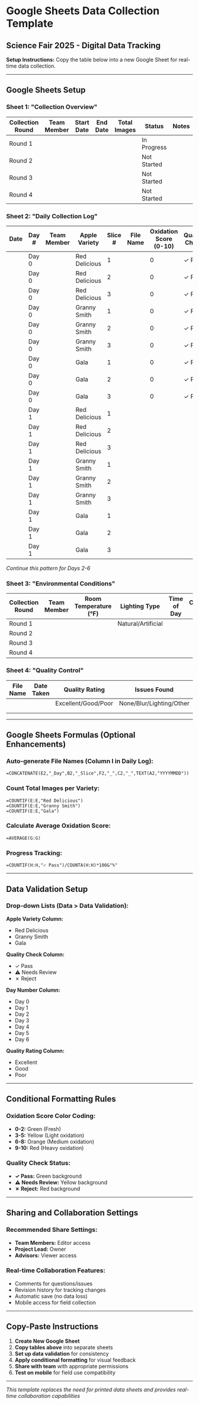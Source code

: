 # Google Sheets Data Collection Template
## Science Fair 2025 - Digital Data Tracking

**Setup Instructions:** Copy the table below into a new Google Sheet for real-time data collection.

---

## Google Sheets Setup

### Sheet 1: "Collection Overview"

| Collection Round | Team Member | Start Date | End Date | Total Images | Status | Notes |
|------------------|-------------|------------|----------|--------------|--------|-------|
| Round 1 | | | | | In Progress | |
| Round 2 | | | | | Not Started | |
| Round 3 | | | | | Not Started | |
| Round 4 | | | | | Not Started | |

### Sheet 2: "Daily Collection Log"

| Date | Day # | Team Member | Apple Variety | Slice # | File Name | Oxidation Score (0-10) | Quality Check | Notes |
|------|-------|-------------|---------------|---------|-----------|------------------------|---------------|-------|
| | Day 0 | | Red Delicious | 1 | | 0 | ✓ Pass | Fresh baseline |
| | Day 0 | | Red Delicious | 2 | | 0 | ✓ Pass | |
| | Day 0 | | Red Delicious | 3 | | 0 | ✓ Pass | |
| | Day 0 | | Granny Smith | 1 | | 0 | ✓ Pass | |
| | Day 0 | | Granny Smith | 2 | | 0 | ✓ Pass | |
| | Day 0 | | Granny Smith | 3 | | 0 | ✓ Pass | |
| | Day 0 | | Gala | 1 | | 0 | ✓ Pass | |
| | Day 0 | | Gala | 2 | | 0 | ✓ Pass | |
| | Day 0 | | Gala | 3 | | 0 | ✓ Pass | |
| | Day 1 | | Red Delicious | 1 | | | | |
| | Day 1 | | Red Delicious | 2 | | | | |
| | Day 1 | | Red Delicious | 3 | | | | |
| | Day 1 | | Granny Smith | 1 | | | | |
| | Day 1 | | Granny Smith | 2 | | | | |
| | Day 1 | | Granny Smith | 3 | | | | |
| | Day 1 | | Gala | 1 | | | | |
| | Day 1 | | Gala | 2 | | | | |
| | Day 1 | | Gala | 3 | | | | |

*Continue this pattern for Days 2-6*

### Sheet 3: "Environmental Conditions"

| Collection Round | Team Member | Room Temperature (°F) | Lighting Type | Time of Day | Camera/Phone Model | Background Used | Notes |
|------------------|-------------|----------------------|---------------|-------------|-------------------|-----------------|-------|
| Round 1 | | | Natural/Artificial | | | White plate | |
| Round 2 | | | | | | | |
| Round 3 | | | | | | | |
| Round 4 | | | | | | | |

### Sheet 4: "Quality Control"

| File Name | Date Taken | Quality Rating | Issues Found | Action Taken | Approved By | Notes |
|-----------|------------|----------------|--------------|--------------|-------------|-------|
| | | Excellent/Good/Poor | None/Blur/Lighting/Other | Keep/Retake/Reject | | |
| | | | | | | |
| | | | | | | |

---

## Google Sheets Formulas (Optional Enhancements)

### Auto-generate File Names (Column I in Daily Log):
```
=CONCATENATE(E2,"_Day",B2,"_Slice",F2,"_",C2,"_",TEXT(A2,"YYYYMMDD"))
```

### Count Total Images per Variety:
```
=COUNTIF(E:E,"Red Delicious")
=COUNTIF(E:E,"Granny Smith") 
=COUNTIF(E:E,"Gala")
```

### Calculate Average Oxidation Score:
```
=AVERAGE(G:G)
```

### Progress Tracking:
```
=COUNTIF(H:H,"✓ Pass")/COUNTA(H:H)*100&"%"
```

---

## Data Validation Setup

### Drop-down Lists (Data > Data Validation):

**Apple Variety Column:**
- Red Delicious
- Granny Smith
- Gala

**Quality Check Column:**
- ✓ Pass
- ⚠ Needs Review
- ✗ Reject

**Day Number Column:**
- Day 0
- Day 1
- Day 2
- Day 3
- Day 4
- Day 5
- Day 6

**Quality Rating Column:**
- Excellent
- Good
- Poor

---

## Conditional Formatting Rules

### Oxidation Score Color Coding:
- **0-2:** Green (Fresh)
- **3-5:** Yellow (Light oxidation)
- **6-8:** Orange (Medium oxidation)  
- **9-10:** Red (Heavy oxidation)

### Quality Check Status:
- **✓ Pass:** Green background
- **⚠ Needs Review:** Yellow background
- **✗ Reject:** Red background

---

## Sharing and Collaboration Settings

### Recommended Share Settings:
- **Team Members:** Editor access
- **Project Lead:** Owner
- **Advisors:** Viewer access

### Real-time Collaboration Features:
- Comments for questions/issues
- Revision history for tracking changes
- Automatic save (no data loss)
- Mobile access for field collection

---

## Copy-Paste Instructions

1. **Create New Google Sheet**
2. **Copy tables above** into separate sheets
3. **Set up data validation** for consistency
4. **Apply conditional formatting** for visual feedback
5. **Share with team** with appropriate permissions
6. **Test on mobile** for field use compatibility

---

*This template replaces the need for printed data sheets and provides real-time collaboration capabilities*